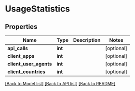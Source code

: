 # UsageStatistics

## Properties
Name | Type | Description | Notes
------------ | ------------- | ------------- | -------------
**api_calls** | **int** |  | [optional] 
**client_apps** | **int** |  | [optional] 
**client_user_agents** | **int** |  | [optional] 
**client_countries** | **int** |  | [optional] 

[[Back to Model list]](../README.md#documentation-for-models) [[Back to API list]](../README.md#documentation-for-api-endpoints) [[Back to README]](../README.md)

